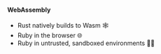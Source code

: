 #### WebAssembly

- Rust natively builds to Wasm 🕸
- Ruby in the browser 🌐
- Ruby in untrusted, sandboxed environments 🕵️‍♀️
